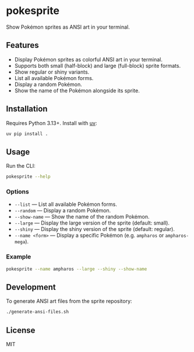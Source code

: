 # pokesprite

Show Pokémon sprites as ANSI art in your terminal.

## Features

- Display Pokémon sprites as colorful ANSI art in your terminal.
- Supports both small (half-block) and large (full-block) sprite formats.
- Show regular or shiny variants.
- List all available Pokémon forms.
- Display a random Pokémon.
- Show the name of the Pokémon alongside its sprite.

## Installation

Requires Python 3.13+. Install with [uv](https://github.com/astral-sh/uv):

```sh
uv pip install .
```

## Usage

Run the CLI:

```sh
pokesprite --help
```

### Options

- `--list` — List all available Pokémon forms.
- `--random` — Display a random Pokémon.
- `--show-name` — Show the name of the random Pokémon.
- `--large` — Display the large version of the sprite (default: small).
- `--shiny` — Display the shiny version of the sprite (default: regular).
- `--name <form>` — Display a specific Pokémon (e.g. `ampharos` or `ampharos-mega`).

### Example

```sh
pokesprite --name ampharos --large --shiny --show-name
```

## Development

To generate ANSI art files from the sprite repository:

```sh
./generate-ansi-files.sh
```

## License

MIT
